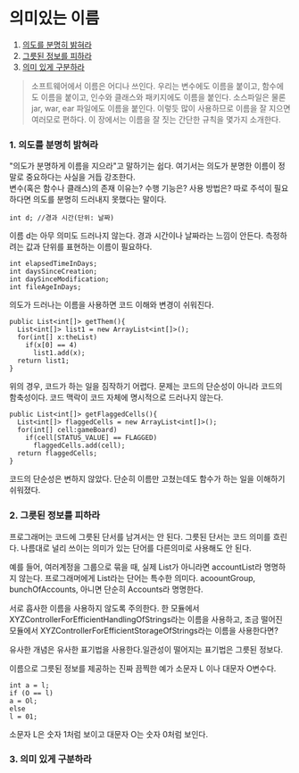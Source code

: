 # 의미있는 이름

1. [의도를 분명히 밝혀라](#1.-의도를-분명히-밝혀라)
2. [그릇된 정보를 피하라](#2.-그릇된-정보를-피하라)
3. [의미 있게 구분하라](#3.-의미-있게-구분하라)

> 소프트웨어에서 이름은 어디나 쓰인다. 우리는 변수에도 이름을 붙이고, 함수에도 이름을 붙이고, 인수와 클래스와 패키지에도 이름을 붙인다. 소스파일은 물론 jar, war, ear 파일에도 이름을 붙인다. 이렇듯 많이 사용하므로 이름을 잘 지으면 여러모로 편하다. 이 장에서는 이름을 잘 짓는 간단한 규칙을 몇가지 소개한다.

### **1. 의도를 분명히 밝혀라**

"의도가 분명하게 이름을 지으라"고 말하기는 쉽다. 여기서는 의도가 분명한 이름이 정말로 중요하다는 사실을 거듭 강조한다.  
변수(혹은 함수나 클래스)의 존재 이유는? 수행 기능은? 사용 방법은? 따로 주석이 필요하다면 의도를 분명히 드러내지 못했다는 말이다.

```
int d; //경과 시간(단위: 날짜)
```

이름 d는 아무 의미도 드러나지 않는다. 경과 시간이나 날짜라는 느낌이 안든다. 측정하려는 값과 단위를 표현하는 이름이 필요하다.

```
int elapsedTimeInDays;
int daysSinceCreation;
int daySinceModification;
int fileAgeInDays;
```

의도가 드러나는 이름을 사용하면 코드 이해와 변경이 쉬워진다.

```
public List<int[]> getThem(){
  List<int[]> list1 = new ArrayList<int[]>();
  for(int[] x:theList)
    if(x[0] == 4)
      list1.add(x);
  return list1;
}
```

위의 경우, 코드가 하는 일을 짐작하기 어렵다. 문제는 코드의 단순성이 아니라 코드의 함축성이다. 코드 맥락이 코드 자체에 명시적으로 드러나지 않는다.

```
public List<int[]> getFlaggedCells(){
  List<int[]> flaggedCells = new ArrayList<int[]>();
  for(int[] cell:gameBoard)
    if(cell[STATUS_VALUE] == FLAGGED)
      flaggedCells.add(cell);
  return flaggedCells;
}
```

코드의 단순성은 변하지 않았다. 단순히 이름만 고쳤는데도 함수가 하는 일을 이해하기 쉬워졌다.

### **2. 그릇된 정보를 피하라**

프로그래머는 코드에 그릇된 단서를 남겨서는 안 된다. 그릇된 단서는 코드 의미를 흐린다. 나름대로 널리 쓰이는 의미가 있는 단어를 다른의미로 사용해도 안 된다.

예를 들어, 여러계정을 그룹으로 묶을 때, 실제 List가 아니라면 accountList라 명명하지 않는다. 프로그래머에게 List라는 단어는 특수한 의미다. acoountGroup, bunchOfAccounts, 아니면 단순히 Accounts라 명명한다.

서로 흡사한 이름을 사용하지 않도록 주의한다. 한 모듈에서 XYZControllerForEfficientHandlingOfStrings라는 이름을 사용하고, 조금 떨어진 모듈에서 XYZControllerForEfficientStorageOfStrings라는 이름을 사용한다면?

유사한 개념은 유사한 표기법을 사용한다.일관성이 떨어지는 표기법은 그릇된 정보다.

이름으로 그릇된 정보를 제공하는 진짜 끔찍한 예가 소문자 L 이나 대문자 O변수다.

```
int a = l;
if (O == l)
a = Ol;
else
l = 01;
```

소문자 L은 숫자 1처럼 보이고 대문자 O는 숫자 0처럼 보인다.

### **3. 의미 있게 구분하라**
